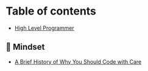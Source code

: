 # Table of contents

* [High Level Programmer](README.md)

## 💭 Mindset

* [A Brief History of Why You Should Code with Care](mindset/a-brief-history-of-why-you-should-code-with-care.md)
